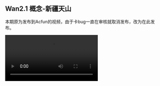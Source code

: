 ## Wan2.1 概念-新疆天山

本期原为发布到Acfun的视频，由于卡bug一直在审核就取消发布，改为在此发布。

<video src="https://github.com/Willian7004/media-blog/blob/main/files/202507/2025070201/video.mp4?raw=true" controls style="max-width: 100%;"></video>